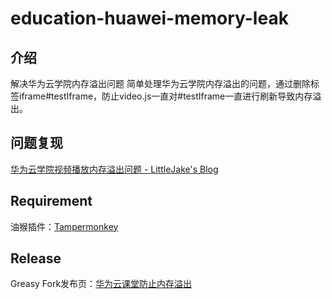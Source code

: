 # education-huawei-memory-leak
## 介绍
解决华为云学院内存溢出问题
简单处理华为云学院内存溢出的问题，通过删除标签iframe#testIframe，防止video.js一直对#testIframe一直进行刷新导致内存溢出。

## 问题复现
[华为云学院视频播放内存溢出问题 - LittleJake's Blog](https://blog.littlejake.net/archives/577/)

## Requirement
油猴插件：[Tampermonkey](https://www.tampermonkey.net/)


## Release
Greasy Fork发布页：[华为云课堂防止内存溢出](https://greasyfork.org/zh-CN/scripts/429240-%E5%8D%8E%E4%B8%BA%E4%BA%91%E8%AF%BE%E5%A0%82%E9%98%B2%E6%AD%A2%E5%86%85%E5%AD%98%E6%BA%A2%E5%87%BA)
